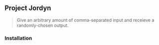 ## Project Jordyn
> Give an arbitrary amount of comma-separated input and receieve a randomly-chosen output.

### Installation
```

```
